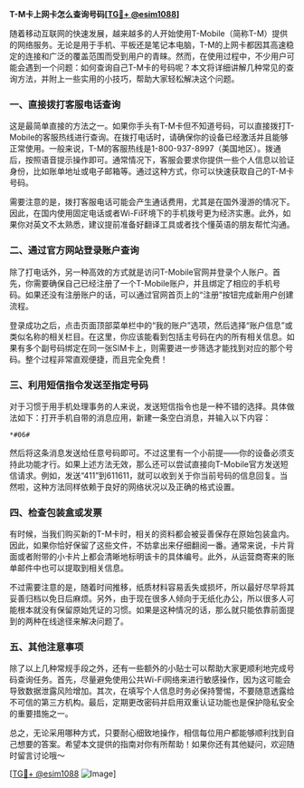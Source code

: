 **T-M卡上网卡怎么查询号码[[TG💪+ @esim1088](https://t.me/s/esim1088)]**

随着移动互联网的快速发展，越来越多的人开始使用T-Mobile（简称T-M）提供的网络服务。无论是用于手机、平板还是笔记本电脑，T-M的上网卡都因其高速稳定的连接和广泛的覆盖范围而受到用户的青睐。然而，在使用过程中，不少用户可能会遇到一个问题：如何查询自己T-M卡的号码呢？本文将详细讲解几种常见的查询方法，并附上一些实用的小技巧，帮助大家轻松解决这个问题。

### 一、直接拨打客服电话查询

这是最简单直接的方法之一。如果你手头有T-M卡但不知道号码，可以直接拨打T-Mobile的客服热线进行查询。在拨打电话时，请确保你的设备已经激活并且能够正常使用。一般来说，T-M的客服热线是1-800-937-8997（美国地区）。拨通后，按照语音提示操作即可。通常情况下，客服会要求你提供一些个人信息以验证身份，比如账单地址或电子邮箱等。通过这种方式，你可以快速获取自己的T-M卡号码。

需要注意的是，拨打客服电话可能会产生通话费用，尤其是在国外漫游的情况下。因此，在国内使用固定电话或者Wi-Fi环境下的手机拨号更为经济实惠。此外，如果你对英文不太熟悉，建议提前准备好翻译工具或者找个懂英语的朋友帮忙沟通。

### 二、通过官方网站登录账户查询

除了打电话外，另一种高效的方式就是访问T-Mobile官网并登录个人账户。首先，你需要确保自己已经注册了一个T-Mobile账户，并且绑定了相应的手机号码。如果还没有注册账户的话，可以通过官网首页上的“注册”按钮完成新用户创建流程。

登录成功之后，点击页面顶部菜单栏中的“我的账户”选项，然后选择“账户信息”或类似名称的相关栏目。在这里，你应该能看到包括主号码在内的所有相关信息。如果有多个副号码绑定在同一张SIM卡上，则需要进一步筛选才能找到对应的那个号码。整个过程非常直观便捷，而且完全免费！

### 三、利用短信指令发送至指定号码

对于习惯于用手机处理事务的人来说，发送短信指令也是一种不错的选择。具体做法如下：打开手机自带的消息应用，新建一条空白消息，并输入以下内容：

```
*#06#
```

然后将这条消息发送给任意号码即可。不过这里有一个小前提——你的设备必须支持此功能才行。如果上述方法无效，那么还可以尝试直接向T-Mobile官方发送短信请求。例如，发送“411”到611611，就可以收到关于你当前号码的信息回复。当然啦，这种方法同样依赖于良好的网络状况以及正确的格式设置。

### 四、检查包装盒或发票

有时候，当我们购买新的T-M卡时，相关的资料都会被妥善保存在原始包装盒内。因此，如果你恰好保留了这些文件，不妨拿出来仔细翻阅一番。通常来说，卡片背面或者附带的小卡片上都会清晰地标明该卡的具体编号。此外，从运营商寄来的账单邮件中也可以提取到相关信息。

不过需要注意的是，随着时间推移，纸质材料容易丢失或损坏，所以最好尽早将其妥善归档以免日后麻烦。另外，由于现在很多人倾向于无纸化办公，所以很多人可能根本就没有保留原始凭证的习惯。如果是这种情况的话，那么就只能依靠前面提到的两种在线途径来解决问题了。

### 五、其他注意事项

除了以上几种常规手段之外，还有一些额外的小贴士可以帮助大家更顺利地完成号码查询任务。首先，尽量避免使用公共Wi-Fi网络来进行敏感操作，因为这可能会导致数据泄露风险增加。其次，在填写个人信息时务必保持警惕，不要随意透露给不可信的第三方机构。最后，定期更改密码并启用双重认证功能也是保护隐私安全的重要措施之一。

总之，无论采用哪种方式，只要耐心细致地操作，相信每位用户都能够顺利找到自己想要的答案。希望本文提供的指南对你有所帮助！如果你还有其他疑问，欢迎随时留言讨论哦～

[[TG💪+ @esim1088](https://t.me/s/esim1088) ![Image](https://i.postimg.cc/4NQfJmqS/Snipaste-2025-05-13-00-14-12.png)]
